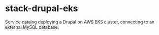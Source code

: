 # stack-drupal-eks

Service catalog deploying a Drupal on AWS EKS cluster, connecting to an external MySQL database.

